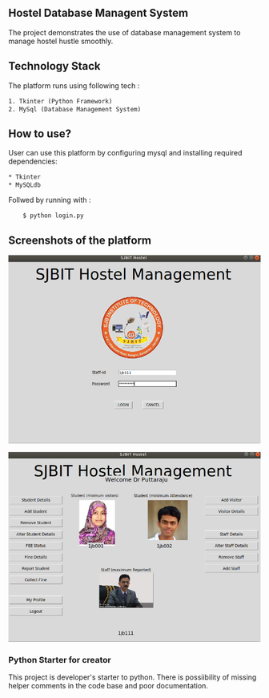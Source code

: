 ## Hostel Database Managent System
The project demonstrates the use of database management system to manage hostel hustle smoothly. 

## Technology Stack
The platform runs using following tech :

	1. Tkinter (Python Framework)
	2. MySql (Database Management System)

## How to use?
User can use this platform by configuring mysql and installing required dependencies:

	* Tkinter
	* MySQLdb

Follwed by running with :

```
	$ python login.py
```

## Screenshots of the platform
![Login Page](https://github.com/Varun-Singhal/DBMS-Hostel/blob/master/images/1.png)

![User View](https://github.com/Varun-Singhal/DBMS-Hostel/blob/master/images/2.png)

### Python Starter for creator
This project is developer's starter to python. There is possiibility of missing helper comments in the code base and poor documentation.